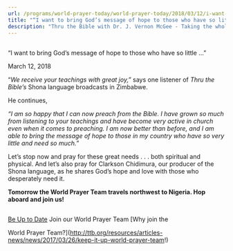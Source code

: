 ```yaml
---
url: /programs/world-prayer-today/world-prayer-today/2018/03/12/i-want-to-bring-god-s-message-of-hope-to-those-who-have-so-little
title: "“I want to bring God’s message of hope to those who have so little …”"
description: "Thru the Bible with Dr. J. Vernon McGee - Taking the whole Word to the whole world"
---
```







## 
 “I want to bring God’s message of hope to those who have so little …”


March 12, 2018




“*We receive your teachings with great joy,”* says one listener of *Thru the Bible’s* Shona language broadcasts in Zimbabwe. 


He continues, 


*“I am so happy that I can now preach from the Bible. I have grown so much from listening to your teachings and have become very active in church even when it comes to preaching. I am now better than before, and I am able to bring the message of hope to those in my country who have so very little and need so much.”*


Let’s stop now and pray for these great needs . . . both spiritual and physical. And let’s also pray for Clarkson Chidimura, our producer of the Shona language, as he shares God’s hope and love with those who desperately need it.


**Tomorrow the World Prayer Team travels northwest to Nigeria. Hop aboard and join us!**







## 




[Be Up to Date](http://feeds.feedburner.com/WorldPrayerToday "World Prayer Today RSS Feed")
Join our World Prayer Team
[Why join the  

World Prayer Team?](http://ttb.org/resources/articles-news/news/2017/03/26/keep-it-up-world-prayer-team!)




